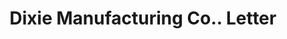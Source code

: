 ---
doi: 10.7916/D8TM8P91
date_other: unknown
date_other_textual: unknown
form: correspondence
genre:
- Letters (correspondence)
name:
- Dixie Manufacturing Co.
object_in_context_url: https://biggert.cul.columbia.edu/items/view/ave_biggert_01733
subject_hierarchical_geographic:
- Union City, Georgia, United States
subject_name:
- Dixie Manufacturing Co.
title: Dixie Manufacturing Co.. Letter
sort_title: Dixie Manufacturing Co.. Letter
call_number: ave_biggert_01733
coordinates:
- 33.57833333333333,-84.54333333333334
pid: ave_biggert_01733
identifiers: ave_biggert_01733
thumbnail: https://derivativo-2.library.columbia.edu/iiif/2/ldpd:490846/full/!256,256/0/native.jpg
permalink: /biggert/ave_biggert_01733/
layout: iiif-image-page
---